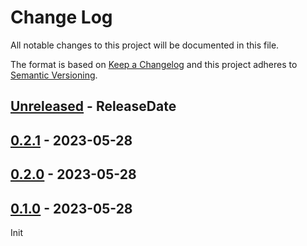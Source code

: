 # Change Log

All notable changes to this project will be documented in this file.

The format is based on [Keep a Changelog](http://keepachangelog.com/)
and this project adheres to [Semantic Versioning](http://semver.org/).

<!-- next-header -->
## [Unreleased] - ReleaseDate

## [0.2.1] - 2023-05-28

## [0.2.0] - 2023-05-28

## [0.1.0] - 2023-05-28

Init

<!-- next-url -->
[Unreleased]: https://github.com/microbio-rs/mb-base-app/compare/v0.2.1...HEAD
[0.2.1]: https://github.com/microbio-rs/mb-base-app/compare/0.2.0...v0.2.1
[0.2.0]: https://github.com/microbio-rs/mb-base-app/compare/v0.1.0...0.2.0
[0.1.0]: https://github.com/microbio-rs/mb-base-app/releases/tag/v0.1.0
